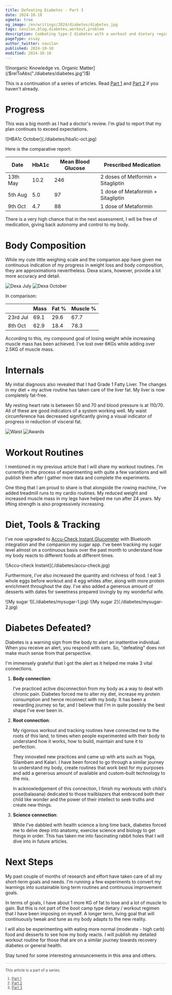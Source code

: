 ```yaml
---
title: Defeating Diabetes - Part 3
date: 2024-10-10
ogmeta: true
og_image: /en/writings/2024/diabetes/diabetes.jpg
tags: navilan,blog,diabetes,workout,problem
description: Combating type-2 diabetes with a workout and dietary regimen.
pageType: essay
author_twitter: navilan
published: 2024-10-10
modified: 2024-10-10
---
```


<div class="row gld-12">
![Inorganic Knowledge vs. Organic Matter](/$relToAbs("./diabetes/diabetes.jpg")$)
</div>

<!--more-->

This is a continuation of a series of articles. Read [Part 1][] and [Part 2][] if you haven't already.

# Progress

This was a big month as I had a doctor's review. I'm glad to report that my plan continues to exceed expectations.

<div class="row-wise full">
![HBA1c October](./diabetes/hba1c-oct.jpg)
</div>

Here is the comparative report:

| Date            | HbA1c | Mean Blood Glucose |  Prescribed Medication             |
|-----------------|-------|--------------------|------------------------------------|
| 13th May        | 10.2  | 246                | 2 doses of Metformin + Sitagliptin |
| 5th Aug         | 5.0   | 97                 | 1 dose of Metaformin + Sitagliptin |
| 9th Oct         | 4.7   | 88                 | 1 dose of Metaformin               |

There is a very high chance that in the next assessment, I will be free of medication, giving back autonomy and control to my body.

# Body Composition

While my cute little weighing scale and the companion app have given me continuous indication of my progress in weight loss and body composition, they are approximations nevertheless. Dexa scans, however, provide a lot more accuracy and detail.

<div class="col-wise full">

![Dexa July](./diabetes/jul-dexa.jpg "July")
![Dexa October](./diabetes/oct-dexa.jpg "October")
</div>

In comparison:

|                 | Mass | Fat % |  Muscle % |
|-----------------|------|-------------------|------------------------------------|
| 23rd Jul        | 69.1 | 29.6  | 67.7      |
| 8th Oct        | 62.9 | 18.4  | 78.3      |

According to this, my compound goal of losing weight while increasing muscle mass has been achieved. I've lost over 6KGs while adding over 2.5KG of muscle mass.

# Internals

My initial diagnosis also revealed that I had Grade 1 Fatty Liver. The changes in my diet + my active routine has taken care of the liver fat. My liver is now completely fat-free.

My resting heart rate is between 50 and 70 and blood pressure is at 110/70. All of these are good indicators of a system working well. My waist circumference has decreased significantly giving a visual indicator of progress in reduction of visceral fat.

<div class="row-wise">

![Waist](./diabetes/waist-oct.jpg)
![Awards](./diabetes/awards-oct.jpg)

</div>

# Workout Routines

I mentioned in my previous article that I will share my workout routines. I'm currently in the process of experimenting with quite a few variations and will publish them after I gather more data and complete the experiments.

One thing that I am proud to share is that alongside the rowing machine, I've added treadmill runs to my cardio routines. My reduced weight and increased muscle mass in my legs have helped me run after 24 years. My lifting strength is also progressively increasing.

# Diet, Tools & Tracking

I've now upgraded to [Accu-Check Instant Glucometer][Accucheck] with Bluetooth integration and the companion my sugar app. I've been tracking my sugar level almost on a continuous basis over the past month to understand how my body reacts to different foods at different times.

<div class="row-wise wider">
![Accu-check Instant](./diabetes/accu-check.jpg)
</div>

[Accucheck]: https://amzn.to/4dDKGBX

Furthermore, I've also increased the quantity and richness of food. I eat 3 whole eggs before workout and 4 egg whites after, along with more protein enrichment throughout the day. I've also added a generous amount of desserts with dates for sweetness prepared lovingly by my wonderful wife.

<div class="row-wise wider">
![My sugar 1](./diabetes/mysugar-1.jpg)
![My sugar 2](./diabetes/mysugar-2.jpg)
</div>

# Diabetes Defeated?

Diabetes is a warning sign from the body to alert an inattentive individual. When you receive an alert, you respond with care. So, "defeating" does not make much sense from that perspective.

I'm immensely grateful that I got the alert as it helped me make 3 vital connections.

1. **Body connection**:

    I've practiced active disconnection from my body as a way to deal with chronic pain. Diabetes forced me to alter my diet, increase my protein consumption and hence reconnect with my body. It has been a rewarding journey so far, and I believe that I'm in quite possibly the best shape I've ever been in.

2. **Root connection**:

    My rigorous workout and tracking routines have connected me to the roots of this land, to times when people experimented with their body to understand how it works, how to build, maintain and tune it to perfection.

    They innovated new practices and came up with arts such as Yoga, Silambam and Kalari. I have been forced to go through a similar journey to understand my body, create routines that work best for my purposes and add a generous amount of available and custom-built technology to the mix.

    In acknowledgement of this connection, I finish my workouts with child's pose(balasana) dedicated to those trailblazers that embraced both their child like wonder and the power of their intellect to seek truths and create new things.

3. **Science connection**:

    While I've dabbled with health science a long time back, diabetes forced me to delve deep into anatomy, exercise science and biology to get things in order. This has taken me into fascinating rabbit holes that I will dive into in future articles.

# Next Steps

My past couple of months of research and effort have taken care of all my short-term goals and needs. I'm running a few experiments to convert my learnings into sustainable long term routines and continuous improvement goals.

In terms of goals, I have about 1 more KG of fat to lose and a lot of muscle to gain. But this is not part of the boot camp type dietary / workout regimen that I have been imposing on myself. A longer term, living goal that will continuously tweak and tune as my body adapts to the new reality.

I will also be experimenting with eating more normal (moderate - high carb) food and desserts to see how my body reacts.  I will publish my detailed workout routine for those that are on a similar journey towards recovery diabetes or general health.

Stay tuned for some interesting announcements in this area and others.

<hr style="width:100%; opacity: 0.2; margin-top: 1rem;">

<small style="opacity:0.8">

This article is a part of a series.

1. [Part 1][]
2. [Part 2][]
3. [Part 3][]

[Part 1]: ./2024-08-06-defeating-diabetes.html
[Part 2]: ./2024-09-09-defeating-diabetes-2.html
[Part 3]: ./2024-10-10-defeating-diabetes-3.html

</small>
